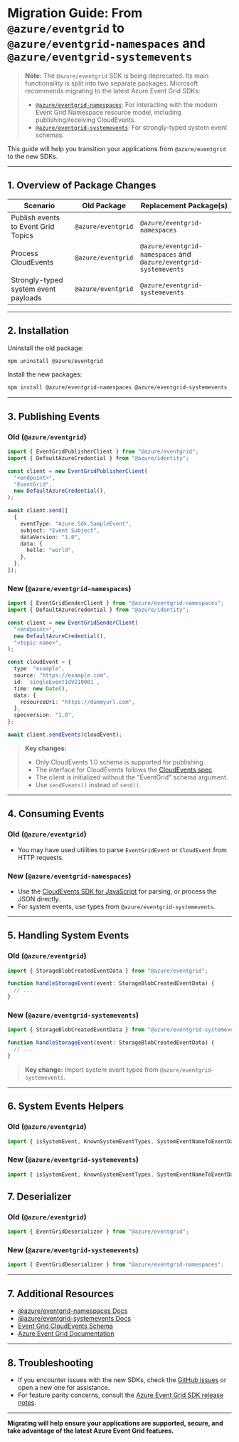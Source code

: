 <!-- dev-tool snippets ignore -->

# Migration Guide: From `@azure/eventgrid` to `@azure/eventgrid-namespaces` and `@azure/eventgrid-systemevents`

> **Note:** The `@azure/eventgrid` SDK is being deprecated. Its main functionaility is split into two separate packages. Microsoft recommends migrating to the latest Azure Event Grid SDKs:
> - [`@azure/eventgrid-namespaces`](https://www.npmjs.com/package/@azure/eventgrid-namespaces): For interacting with the modern Event Grid Namespace resource model, including publishing/receiving CloudEvents.
> - [`@azure/eventgrid-systemevents`](https://www.npmjs.com/package/@azure/eventgrid-systemevents): For strongly-typed system event schemas.

This guide will help you transition your applications from `@azure/eventgrid` to the new SDKs.

---

## 1. Overview of Package Changes

| Scenario                                  | Old Package                  | Replacement Package(s)              |
|-------------------------------------------|------------------------------|-------------------------------------|
| Publish events to Event Grid Topics       | `@azure/eventgrid`           | `@azure/eventgrid-namespaces`       |
| Process CloudEvents                       | `@azure/eventgrid`           | `@azure/eventgrid-namespaces` and `@azure/eventgrid-systemevents`      |
| Strongly-typed system event payloads      | `@azure/eventgrid`           | `@azure/eventgrid-systemevents`     |

---

## 2. Installation

Uninstall the old package:
```bash
npm uninstall @azure/eventgrid
```

Install the new packages:
```bash
npm install @azure/eventgrid-namespaces @azure/eventgrid-systemevents
```

---

## 3. Publishing Events

### Old (`@azure/eventgrid`)
```ts
import { EventGridPublisherClient } from "@azure/eventgrid";
import { DefaultAzureCredential } from "@azure/identity";

const client = new EventGridPublisherClient(
  "<endpoint>",
  "EventGrid",
  new DefaultAzureCredential(),
);

await client.send([
  {
    eventType: "Azure.Sdk.SampleEvent",
    subject: "Event Subject",
    dataVersion: "1.0",
    data: {
      hello: "world",
    },
  },
]);
```

### New (`@azure/eventgrid-namespaces`)
```ts
import { EventGridSenderClient } from "@azure/eventgrid-namespaces";
import { DefaultAzureCredential } from "@azure/identity";

const client = new EventGridSenderClient(
  "<endpoint>",
  new DefaultAzureCredential(),
  "<topic-name>",
);

const cloudEvent = {
  type: "example",
  source: "https://example.com",
  id: `singleEventIdV210001`,
  time: new Date(),
  data: {
    resourceUri: "https://dummyurl.com",
  },
  specversion: "1.0",
};

await client.sendEvents(cloudEvent);
```
> **Key changes:**
> - Only CloudEvents 1.0 schema is supported for publishing.
> - The interface for CloudEvents follows the [CloudEvents spec](https://cloudevents.io/).
> - The client is initialized without the "EventGrid" schema argument.
> - Use `sendEvents()` instead of `send()`.

---

## 4. Consuming Events

### Old (`@azure/eventgrid`)
- You may have used utilities to parse `EventGridEvent` or `CloudEvent` from HTTP requests.

### New (`@azure/eventgrid-namespaces`)
- Use the [CloudEvents SDK for JavaScript](https://www.npmjs.com/package/cloudevents) for parsing, or process the JSON directly.
- For system events, use types from `@azure/eventgrid-systemevents`.

---

## 5. Handling System Events

### Old (`@azure/eventgrid`)
```ts
import { StorageBlobCreatedEventData } from "@azure/eventgrid";

function handleStorageEvent(event: StorageBlobCreatedEventData) {
  // ...
}
```

### New (`@azure/eventgrid-systemevents`)
```ts
import { StorageBlobCreatedEventData } from "@azure/eventgrid-systemevents";

function handleStorageEvent(event: StorageBlobCreatedEventData) {
  // ...
}
```

> **Key change:**
> Import system event types from `@azure/eventgrid-systemevents`.

---

## 6. System Events Helpers

### Old (`@azure/eventgrid`)
```ts
import { isSystemEvent, KnownSystemEventTypes, SystemEventNameToEventData } from "@azure/eventgrid";
```

### New (`@azure/eventgrid-systemevents`)
```ts
import { isSystemEvent, KnownSystemEventTypes, SystemEventNameToEventData } from "@azure/eventgrid-systemevents";
```

## 7. Deserializer

### Old (`@azure/eventgrid`)
```ts
import { EventGridDeserializer } from "@azure/eventgrid";
```

### New (`@azure/eventgrid-systemevents`)
```ts
import { EventGridDeserializer } from "@azure/eventgrid-namespaces";
```

---

## 7. Additional Resources

- [@azure/eventgrid-namespaces Docs](https://github.com/Azure/azure-sdk-for-js/tree/main/sdk/eventgrid/eventgrid-namespaces)
- [@azure/eventgrid-systemevents Docs](https://github.com/Azure/azure-sdk-for-js/tree/main/sdk/eventgrid/eventgrid-systemevents)
- [Event Grid CloudEvents Schema](https://docs.microsoft.com/azure/event-grid/cloudevents-schema)
- [Azure Event Grid Documentation](https://docs.microsoft.com/azure/event-grid/)

---

## 8. Troubleshooting

- If you encounter issues with the new SDKs, check the [GitHub issues](https://github.com/Azure/azure-sdk-for-js/issues) or open a new one for assistance.
- For feature parity concerns, consult the [Azure Event Grid SDK release notes](https://github.com/Azure/azure-sdk-for-js/releases).

---

**Migrating will help ensure your applications are supported, secure, and take advantage of the latest Azure Event Grid features.**
